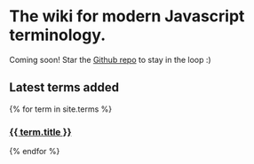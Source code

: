 # The wiki for modern Javascript terminology.

Coming soon! Star the [Github repo](https://github.com/gothinkster/jswiki/) to stay in the loop :)

## Latest terms added

{% for term in site.terms %}
<h3><a href="{{ term.url }}">{{ term.title }}</a></h3>
{% endfor %}
